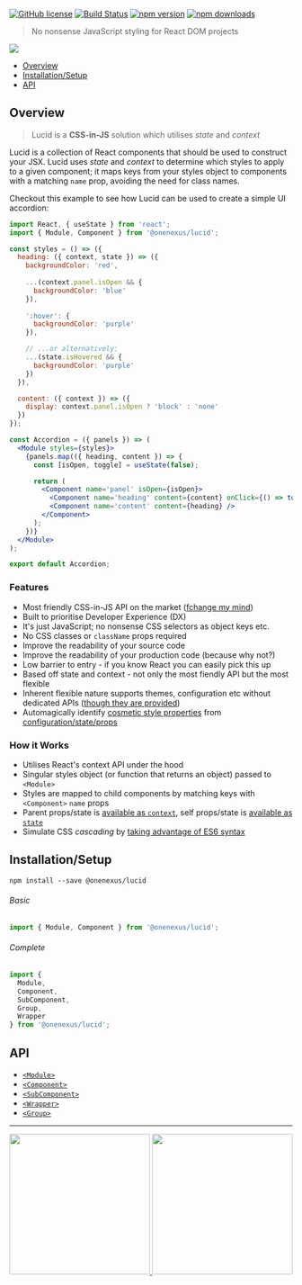 [![GitHub license](https://img.shields.io/badge/license-MIT-blue.svg)](https://github.com/One-Nexus/Lucid/blob/master/LICENSE)
[![Build Status](https://travis-ci.com/One-Nexus/Lucid.svg?branch=master)](https://travis-ci.com/One-Nexus/Lucid)
[![npm version](https://badge.fury.io/js/%40onenexus%2Flucid.svg)](https://www.npmjs.com/package/@onenexus/lucid)
[![npm downloads](https://img.shields.io/npm/dm/@onenexus/lucid.svg)](https://www.npmjs.com/package/@onenexus/lucid)

> No nonsense JavaScript styling for React DOM projects

<img src="http://www.onenexus.io/lucid/images/banner.png" /><br>

* [Overview](#overview)
* [Installation/Setup](#installationsetup)
* [API](#api)

## Overview

> Lucid is a __CSS-in-JS__ solution which utilises *state* and *context*

Lucid is a collection of React components that should be used to construct your JSX. Lucid uses *state* and *context* to determine which styles to apply to a given component; it maps keys from your styles object to components with a matching `name` prop, avoiding the need for class names. 

Checkout this example to see how Lucid can be used to create a simple UI accordion:

```jsx
import React, { useState } from 'react';
import { Module, Component } from '@onenexus/lucid';

const styles = () => ({
  heading: ({ context, state }) => ({
    backgroundColor: 'red',
    
    ...(context.panel.isOpen && {
      backgroundColor: 'blue'
    }),
    
    ':hover': {
      backgroundColor: 'purple'
    }),

    // ...or alternatively:
    ...(state.isHovered && {
      backgroundColor: 'purple'
    })
  }),

  content: ({ context }) => ({
    display: context.panel.isOpen ? 'block' : 'none'
  })
});

const Accordion = ({ panels }) => (
  <Module styles={styles}>
    {panels.map(({ heading, content }) => {
      const [isOpen, toggle] = useState(false);

      return (
        <Component name='panel' isOpen={isOpen}>
          <Component name='heading' content={content} onClick={() => toggle(!isOpen)} />
          <Component name='content' content={heading} />
        </Component>
      );
    })}
  </Module>
);

export default Accordion;
```

### Features

* Most friendly CSS-in-JS API on the market ([fchange my mind](#TODO))
* Built to prioritise Developer Experience (DX)
* It's just JavaScript; no nonsense CSS selectors as object keys etc.
* No CSS classes or `className` props required
* Improve the readability of your source code
* Improve the readability of your production code (because why not?)
* Low barrier to entry - if you know React you can easily pick this up
* Based off state and context - not only the most fiendly API but the most flexible
* Inherent flexible nature supports themes, configuration etc without dedicated APIs ([though they are provided](#TODO))
* Automagically identify [cosmetic style properties](#TODO) from [configuration/state/props](#TODO)

### How it Works

* Utilises React's context API under the hood
* Singular styles object (or function that returns an object) passed to `<Module>`
* Styles are mapped to child components by matching keys with `<Component>` `name` props
* Parent props/state is [available as `context`](#TODO), self props/state is [available as `state`](#TODO)
* Simulate CSS *cascading* by [taking advantage of ES6 syntax](#TODO)

## Installation/Setup

```
npm install --save @onenexus/lucid
```

###### Basic

```js
import { Module, Component } from '@onenexus/lucid';
```

###### Complete

```js
import { 
  Module,
  Component,
  SubComponent,
  Group,
  Wrapper
} from '@onenexus/lucid';
```

## API

* [`<Module>`](https://github.com/One-Nexus/Lucid/wiki/Module)
* [`<Component>`](https://github.com/One-Nexus/Lucid/wiki/Component)
* [`<SubComponent>`](https://github.com/One-Nexus/Lucid/wiki/SubComponent)
* [`<Wrapper>`](https://github.com/One-Nexus/Lucid/wiki/Wrapper)
* [`<Group>`](https://github.com/One-Nexus/Lucid/wiki/Group)

---

<a href="https://twitter.com/ESR360">
  <img src="http://edmundreed.com/assets/images/twitter.gif?v=1" width="250px" />
</a>
<a href="https://github.com/ESR360">
  <img src="http://edmundreed.com/assets/images/github.gif?v=1" width="250px" />
</a>